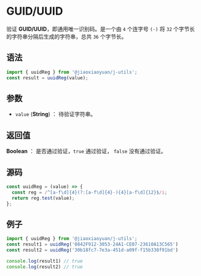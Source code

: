 
# GUID/UUID

验证 **GUID/UUID**，即通用唯一识别码。是一个由 `4` 个连字号 `(-)` 将 `32`  个字节长的字符串分隔后生成的字符串，总共 `36` 个字节长。

## 语法

```js
import { uuidReg } from '@jiaoxiaoyuan/j-utils';
const result = uuidReg(value);
```

## 参数

- `value` (**String**) ： 待验证字符串。

## 返回值

**Boolean** ： 是否通过验证，`true` 通过验证， `false` 没有通过验证。

## 源码

```js
const uuidReg = (value) => {
  const reg = /^[a-f\d]{4}(?:[a-f\d]{4}-){4}[a-f\d]{12}$/i;
  return reg.test(value);
};
```

## 例子

```js
import { uuidReg } from '@jiaoxiaoyuan/j-utils';
const result1 = uuidReg('0842F912-3053-24A1-CE07-23610A13C565')
const result2 = uuidReg('30b18fc7-7e3a-451d-a09f-f15b338f91bd')

console.log(result1) // true
console.log(result2) // true
```
